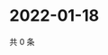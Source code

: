# 2022-01-18

共 0 条

<!-- BEGIN WEIBO -->
<!-- 最后更新时间 Tue Jan 18 2022 23:21:38 GMT+0800 (China Standard Time) -->

<!-- END WEIBO -->
